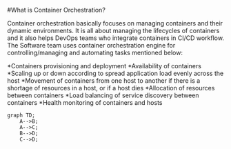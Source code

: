 #What is Container Orchestration?

Container orchestration basically focuses on managing containers and their dynamic environments. It is all about managing the lifecycles of containers and it also helps DevOps teams who integrate containers in CI/CD workflow. The Software team uses container orchestration engine for controlling/managing and automating tasks mentioned below:

*Containers provisioning and deployment
*Availability of containers
*Scaling up or down according to spread application load evenly across the host
*Movement of containers from one host to another if there is a shortage of resources in a host, or if a host dies
*Allocation of resources between containers
*Load balancing of service discovery between containers
*Health monitoring of containers and hosts

```mermaid
graph TD;
    A-->B;
    A-->C;
    B-->D;
    C-->D;
